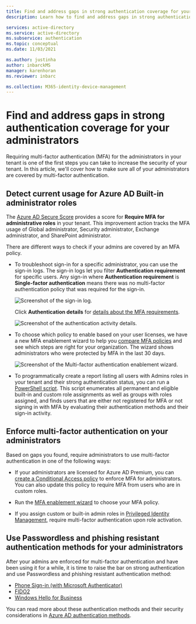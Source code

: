 ```yaml
---
title: Find and address gaps in strong authentication coverage for your administrators in Azure Active Directory 
description: Learn how to find and address gaps in strong authentication coverage for your administrators in Azure Active Directory

services: active-directory
ms.service: active-directory
ms.subservice: authentication
ms.topic: conceptual
ms.date: 11/03/2021

ms.author: justinha
author: inbarckMS 
manager: karenhoran
ms.reviewer: inbarc

ms.collection: M365-identity-device-management
---
```

# Find and address gaps in strong authentication coverage for your administrators

Requiring multi-factor authentication (MFA) for the administrators in your tenant is one of the first steps you can take to increase the security of your tenant. In this article, we'll cover how to make sure all of your administrators are covered by multi-factor authentication.

## Detect current usage for Azure AD Built-in administrator roles

The [Azure AD Secure Score](../fundamentals/identity-secure-score.md) provides a score for **Require MFA for administrative roles** in your tenant. This improvement action tracks the MFA usage of Global administrator, Security administrator, Exchange administrator, and SharePoint administrator. 

There are different ways to check if your admins are covered by an MFA policy. 

- To troubleshoot sign-in for a specific administrator, you can use the sign-in logs. The sign-in logs let you filter **Authentication requirement** for specific users. Any sign-in where **Authentication requirement** is **Single-factor authentication** means there was no multi-factor authentication policy that was required for the sign-in.

  ![Screenshot of the sign-in log.](./media/how-to-authentication-find-coverage-gaps/auth-requirement.png)

  Click **Authentication details** for [details about the MFA requirements](../reports-monitoring/concept-sign-ins.md#authentication-details).
  
  ![Screenshot of the authentication activity details.](./media/how-to-authentication-find-coverage-gaps/details.png)

- To choose which policy to enable based on your user licenses, we have a new MFA enablement wizard to help you [compare MFA policies](concept-mfa-licensing.md#compare-multi-factor-authentication-policies) and see which steps are right for your organization. The wizard shows administrators who were protected by MFA in the last 30 days.

  ![Screenshot of the Multi-factor authentication enablement wizard.](./media/how-to-authentication-find-coverage-gaps/wizard.png)

- To programmatically create a report listing all users with Admins roles in your tenant and their strong authentication status, you can run a [PowerShell script](https://github.com/microsoft/AzureADToolkit/blob/main/src/Find-UnprotectedUsersWithAdminRoles.ps1). This script enumerates all permanent and eligible built-in and custom role assignments as well as groups with roles assigned, and finds users that are either not registered for MFA or not signing in with MFA by evaluating their authentication methods and their sign-in activity.

## Enforce multi-factor authentication on your administrators

Based on gaps you found, require administrators to use multi-factor authentication in one of the following ways:

- If your administrators are licensed for Azure AD Premium, you can [create a Conditional Access policy](tutorial-enable-azure-mfa.md) to enforce MFA for administrators. You can also update this policy to require MFA from users who are in custom roles.  

- Run the [MFA enablement wizard](https://aka.ms/MFASetupGuide) to choose your MFA policy.

- If you assign custom or built-in admin roles in [Privileged Identity Management](../privileged-identity-management/pim-configure.md), require multi-factor authentication upon role activation.

## Use Passwordless and phishing resistant authentication methods for your administrators

After your admins are enforced for multi-factor authentication and have been using it for a while, it is time to raise the bar on strong authentication and use Passwordless and phishing resistant authentication method: 

- [Phone Sign-in (with Microsoft Authenticator)](concept-authentication-authenticator-app.md)
- [FIDO2](concept-authentication-passwordless.md#fido2-security-keys)
- [Windows Hello for Business](/windows/security/identity-protection/hello-for-business/hello-overview)

You can read more about these authentication methods and their security considerations in [Azure AD authentication methods](concept-authentication-methods.md).